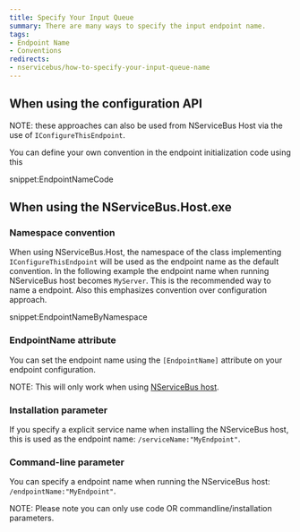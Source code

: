 ```yaml
---
title: Specify Your Input Queue
summary: There are many ways to specify the input endpoint name.
tags:
- Endpoint Name
- Conventions
redirects:
- nservicebus/how-to-specify-your-input-queue-name
---
```


## When using the configuration API

NOTE: these approaches can also be used from NServiceBus Host via the use of `IConfigureThisEndpoint`.

You can define your own convention in the endpoint initialization code using this

snippet:EndpointNameCode

## When using the NServiceBus.Host.exe 

### Namespace convention

When using NServiceBus.Host, the namespace of the class implementing `IConfigureThisEndpoint` will be used as the endpoint name as the default convention. In the following example the endpoint name when running NServiceBus host becomes `MyServer`. This is the recommended way to name a endpoint. Also this emphasizes convention over configuration approach.

snippet:EndpointNameByNamespace

### EndpointName attribute

You can set the endpoint name using the `[EndpointName]` attribute on your endpoint configuration.

NOTE: This will only work when using [NServiceBus host](/nservicebus/hosting/nservicebus-host/).
   
<!-- import EndpointNameByAttribute --> 

### Installation parameter

If you specify a explicit service name when installing the NServiceBus host, this is used as the endpoint name: `/serviceName:"MyEndpoint"`.

### Command-line parameter

You can specify a endpoint name when running the NServiceBus host: `/endpointName:"MyEndpoint"`.

NOTE: Please note you can only use code OR commandline/installation parameters.
